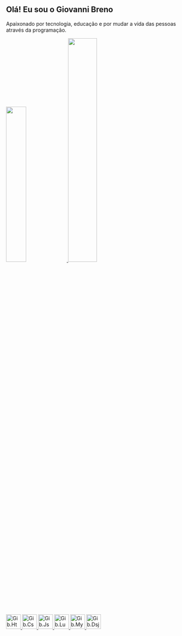 ## Olá! Eu sou o **Giovanni Breno**

 Apaixonado por tecnologia, educação e por mudar a vida das pessoas através da programação.

<div>
  <a href="https://github.com/GiovanniB6">
</div>

<div>
    <img width="33%" src="https://github-readme-stats.vercel.app/api?username=giovannib6&show_icons=true&bg_color=00000000"> 
    <img width="39.6%" src="https://github-readme-stats.vercel.app/api/top-langs/?username=GiovanniB6&&layout=compact&bg_color=00000000">
</div>

##
<div>  
    <img aling="center" alt="Gib.Html5" height="40" widht="40" src="https://cdn.jsdelivr.net/gh/devicons/devicon/icons/html5/html5-original.svg"/>
    <img aling="center" alt="Gib.Css3" height="40" widht="40" src="https://cdn.jsdelivr.net/gh/devicons/devicon/icons/css3/css3-original.svg"/>
    <img aling="center" alt="Gib.Js" height="40" widht="40" src="https://cdn.jsdelivr.net/gh/devicons/devicon/icons/javascript/javascript-original.svg"/>
    <img aling="center" alt="Gib.Lua" height="40" widht="40" src="https://cdn.jsdelivr.net/gh/devicons/devicon/icons/lua/lua-original-wordmark.svg"/>
    <img aling="center" alt="Gib.Mysql" height="40" widht="40" src="https://cdn.jsdelivr.net/gh/devicons/devicon/icons/mysql/mysql-original.svg"/>
    <img aling="center" alt="Gib.Dsjs" height="40" widht="40" src="https://cdn.jsdelivr.net/gh/devicons/devicon/icons/discordjs/discordjs-plain.svg"/>
</div>
